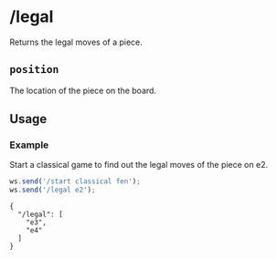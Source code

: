 # /legal

Returns the legal moves of a piece.

## `position`

The location of the piece on the board.

## Usage

### Example

Start a classical game to find out the legal moves of the piece on e2.

```js
ws.send('/start classical fen');
ws.send('/legal e2');
```

```text
{
  "/legal": [
    "e3",
    "e4"
  ]
}
```
